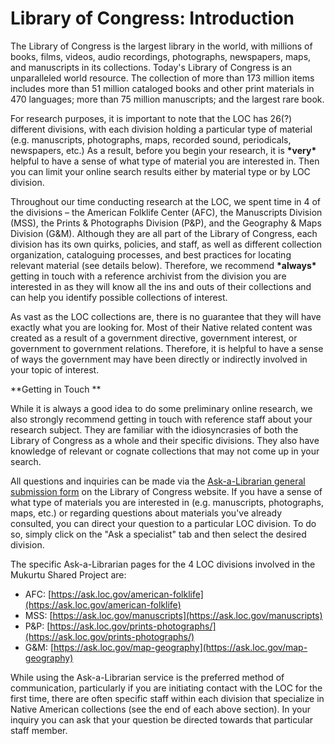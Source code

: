 # Library of Congress: Introduction

The Library of Congress is the largest library in the world, with millions of books, films, videos, audio recordings, photographs, newspapers, maps, and manuscripts in its collections. Today's Library of Congress is an unparalleled world resource. The collection of more than 173 million items includes more than 51 million cataloged books and other print materials in 470 languages; more than 75 million manuscripts; and the largest rare book.

For research purposes, it is important to note that the LOC has 26(?) different divisions, with each division holding a particular type of material (e.g. manuscripts, photographs, maps, recorded sound, periodicals, newspapers, etc.) As a result, before you begin your research, it is **\*very\*** helpful to have a sense of what type of material you are interested in. Then you can limit your online search results either by material type or by LOC division.

Throughout our time conducting research at the LOC, we spent time in 4 of the divisions – the American Folklife Center (AFC), the Manuscripts Division (MSS), the Prints & Photographs Division (P&P), and the Geography & Maps Division (G&M). Although they are all part of the Library of Congress, each division has its own quirks, policies, and staff, as well as different collection organization, cataloguing processes, and best practices for locating relevant material (see details below). Therefore, we recommend **\*always\*** getting in touch with a reference archivist from the division you are interested in as they will know all the ins and outs of their collections and can help you identify possible collections of interest.

As vast as the LOC collections are, there is no guarantee that they will have exactly what you are looking for. Most of their Native related content was created as a result of a government directive, government interest, or government to government relations. Therefore, it is helpful to have a sense of ways the government may have been directly or indirectly involved in your topic of interest.

**Getting in Touch **

While it is always a good idea to do some preliminary online research, we also strongly recommend getting in touch with reference staff about your research subject. They are familiar with the idiosyncrasies of both the Library of Congress as a whole and their specific divisions. They also have knowledge of relevant or cognate collections that may not come up in your search.

All questions and inquiries can be made via the [Ask-a-Librarian general submission form](https://ask.loc.gov/#s-la-box-83050-container-tab0) on the Library of Congress website. If you have a sense of what type of materials you are interested in (e.g. manuscripts, photographs, maps, etc.) or regarding questions about materials you've already consulted, you can direct your question to a particular LOC division. To do so, simply click on the "Ask a specialist" tab and then select the desired division.

The specific Ask-a-Librarian pages for the 4 LOC divisions involved in the Mukurtu Shared Project are:

- AFC: [https://ask.loc.gov/american-folklife](https://ask.loc.gov/american-folklife)
- MSS: [https://ask.loc.gov/manuscripts](https://ask.loc.gov/manuscripts)
- P&P: [https://ask.loc.gov/prints-photographs/](https://ask.loc.gov/prints-photographs/)
- G&M: [https://ask.loc.gov/map-geography](https://ask.loc.gov/map-geography)

While using the Ask-a-Librarian service is the preferred method of communication, particularly if you are initiating contact with the LOC for the first time, there are often specific staff within each division that specialize in Native American collections (see the end of each above section). In your inquiry you can ask that your question be directed towards that particular staff member.
